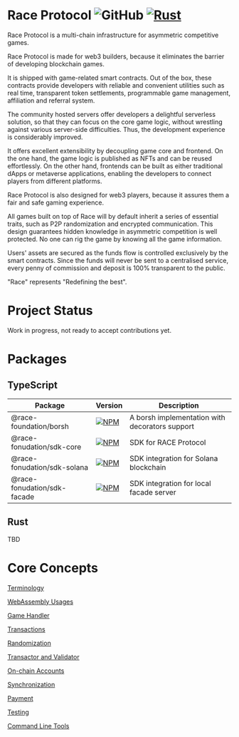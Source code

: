 # Race Protocol ![GitHub](https://img.shields.io/github/license/RACE-Game/race) [![Rust](https://github.com/RACE-Game/race/actions/workflows/rust.yml/badge.svg)](https://github.com/RACE-Game/race/actions/workflows/rust.yml)

Race Protocol is a multi-chain infrastructure for asymmetric competitive games.

Race Protocol is made for web3 builders, because it eliminates the barrier of developing blockchain games.

It is shipped with game-related smart contracts. Out of the box, these contracts provide developers with reliable and convenient utilities such as real time, transparent token settlements, programmable game management, affiliation and referral system.

The community hosted servers offer developers a delightful serverless solution, so that they can focus on the core game logic, without wrestling against various server-side difficulties. Thus, the development experience is considerably improved.

It offers excellent extensibility by decoupling game core and frontend. On the one hand, the game logic is published as NFTs and can be reused effortlessly. On the other hand, frontends can be built as either traditional dApps or metaverse applications, enabling the developers to connect players from different platforms.

Race Protocol is also designed for web3 players, because it assures them a fair and safe gaming experience.

All games built on top of Race will by default inherit a series of essential traits, such as P2P randomization and encrypted communication. This design guarantees hidden knowledge in asymmetric competition is well protected. No one can rig the game by knowing all the game information.

Users' assets are secured as the funds flow is controlled exclusively by the smart contracts. Since the funds will never be sent  to a centralised service, every penny of commission and deposit is 100% transparent to the public.

"Race" represents "Redefining the best".

# Project Status

Work in progress, not ready to accept contributions yet.

# Packages

## TypeScript

| Package                     | Version                                                                                                                                         | Description                                    |
|-----------------------------|-------------------------------------------------------------------------------------------------------------------------------------------------|------------------------------------------------|
| @race-foundation/borsh      | [![NPM](https://img.shields.io/npm/v/@race-foundation/borsh?color=blue&logo=npm)](https://www.npmjs.com/package/@race-foundation/borsh)         | A borsh implementation with decorators support |
| @race-fonudation/sdk-core   | [![NPM](https://img.shields.io/npm/v/@race-foundation/sdk-core?color=blue&logo=npm)](https://www.npmjs.com/package/@race-foundation/sdk-core)   | SDK for RACE Protocol                          |
| @race-fonudation/sdk-solana | [![NPM](https://img.shields.io/npm/v/@race-foundation/sdk-core?color=blue&logo=npm)](https://www.npmjs.com/package/@race-foundation/sdk-solana) | SDK integration for Solana blockchain          |
| @race-fonudation/sdk-facade | [![NPM](https://img.shields.io/npm/v/@race-foundation/sdk-core?color=blue&logo=npm)](https://www.npmjs.com/package/@race-foundation/sdk-facade) | SDK integration for local facade server        |

## Rust

TBD

# Core Concepts

[Terminology](docs/terminology.md)

[WebAssembly Usages](docs/web-assembly-usages.md)

[Game Handler](docs/game-handler.md)

[Transactions](docs/transactions.md)

[Randomization](docs/randomization.md)

[Transactor and Validator](docs/transactor-and-validator.md)

[On-chain Accounts](docs/on-chain-accounts.md)

[Synchronization](docs/synchronization.md)

[Payment](docs/payment.md)

[Testing](docs/testing.md)

[Command Line Tools](docs/command-line.md)
